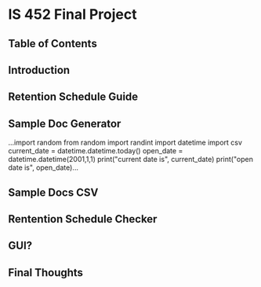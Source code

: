# IS 452 Final Project 

## Table of Contents

## Introduction 

## Retention Schedule Guide 

## Sample Doc Generator 
...import random
from random import randint
import datetime
import csv
current_date = datetime.datetime.today()
open_date = datetime.datetime(2001,1,1)
print("current date is", current_date)
print("open date is", open_date)...

## Sample Docs CSV 

## Rentention Schedule Checker 

## GUI? 

## Final Thoughts
